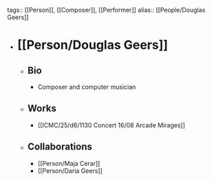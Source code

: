 tags:: [[Person]], [[Composer]], [[Performer]]
alias:: [[People/Douglas Geers]]

- # [[Person/Douglas Geers]]
	- ## Bio
		- Composer and computer musician
	- ## Works
		- [[ICMC/25/d6/1130 Concert 16/08 Arcade Mirages]]
	- ## Collaborations
		- [[Person/Maja Cerar]]
		- [[Person/Daria Geers]] 